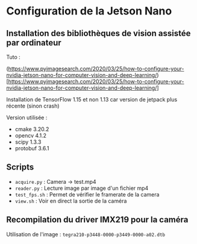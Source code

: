 # Configuration de la Jetson Nano

## Installation des bibliothèques de vision assistée par ordinateur

Tuto :

(https://www.pyimagesearch.com/2020/03/25/how-to-configure-your-nvidia-jetson-nano-for-computer-vision-and-deep-learning/)[https://www.pyimagesearch.com/2020/03/25/how-to-configure-your-nvidia-jetson-nano-for-computer-vision-and-deep-learning/]

Installation de TensorFlow 1.15 et non 1.13 car version de jetpack plus récente (sinon crash)

Version utilisée :

- cmake 3.20.2
- opencv 4.1.2
- scipy 1.3.3
- protobuf 3.6.1

## Scripts

- `acquire.py` : Camera -> test.mp4
- `reader.py` : Lecture image par image d'un fichier mp4
- `test_fps.sh` : Permet de vérifier le framerate de la camera
- `view.sh` : Voir en direct la sortie de la caméra

## Recompilation du driver IMX219 pour la caméra

Utilisation de l'image : `tegra210-p3448-0000-p3449-0000-a02.dtb`
